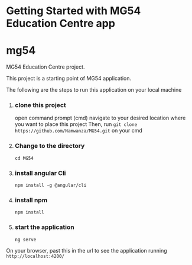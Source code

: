 # Getting Started with MG54 Education Centre app

# mg54

MG54 Education Centre project.



This project is a starting point of MG54 application.

The following are the steps to run this application on your local machine

1. ### clone this project
   open command prompt (cmd)
   navigate to your desired location where you want to place this project
   Then,
   run `git clone https://github.com/Namwanza/MG54.git` on your cmd 

2. ### Change to the directory
   ``cd MG54``

3. ### install angular Cli
   ``npm install -g @angular/cli``

4. ### install npm
   ``npm install``

5. ### start the application
   ``ng serve``
   
On your browser, past this in the url to see the application running `http://localhost:4200/`
